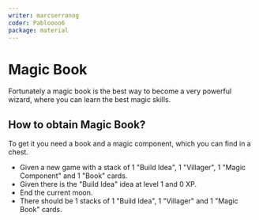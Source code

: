 ```yaml
---
writer: marcserranog
coder: Pabloooo6
package: material
---
```

# Magic Book

Fortunately a magic book is the best way to become a very powerful wizard, 
where you can learn the best magic skills.

## How to obtain Magic Book?

To get it you need a book and a magic component, which you can find in a chest.

 * Given a new game with a stack of 1 "Build Idea", 1 "Villager", 1 "Magic Component" and 1 "Book" cards.
 * Given there is the "Build Idea" idea at level 1 and 0 XP.
 * End the current moon.
 * There should be 1 stacks of 1 "Build Idea", 1 "Villager" and 1 "Magic Book" cards.
